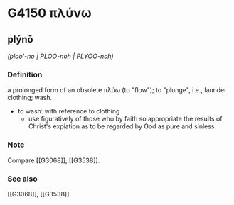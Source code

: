 # G4150 πλύνω

## plýnō

_(ploo'-no | PLOO-noh | PLYOO-noh)_

### Definition

a prolonged form of an obsolete πλύω (to "flow"); to "plunge", i.e., launder clothing; wash.

- to wash: with reference to clothing
  - use figuratively of those who by faith so appropriate the results of Christ's expiation as to be regarded by God as pure and sinless

### Note

Compare [[G3068]], [[G3538]].

### See also

[[G3068]], [[G3538]]


